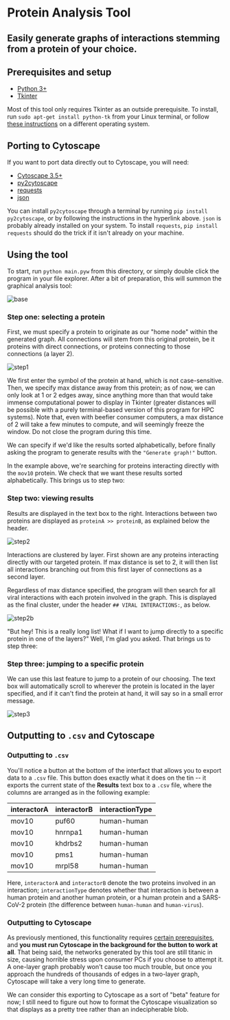 # Protein Analysis Tool 

## Easily generate graphs of interactions stemming from a protein of your choice.

## Prerequisites and setup

* [Python 3+](https://www.python.org/)
* [Tkinter](https://docs.python.org/3/library/tkinter.html)

Most of this tool only requires Tkinter as an outside prerequisite. To install, run `sudo apt-get install python-tk` from your Linux terminal, or follow [these instructions](https://tkdocs.com/tutorial/install.html) on a different operating system.

## Porting to Cytoscape

If you want to port data directly out to Cytoscape, you will need:

* [Cytoscape 3.5+](https://cytoscape.org/)
* [py2cytoscape](https://py2cytoscape.readthedocs.io/en/latest/#installation)
* [requests](https://requests.readthedocs.io/en/master/)
* [json](https://docs.python.org/3/library/json.html)

You can install `py2cytoscape` through a terminal by running `pip install py2cytoscape`, or by following the instructions in the hyperlink above. `json` is probably already installed on your system. To install `requests`, `pip install requests` should do the trick if it isn't already on your machine.

## Using the tool

To start, run `python main.pyw` from this directory, or simply double click the program in your file explorer. After a bit of preparation, this will summon the graphical analysis tool:

![base](img/base.png)

### Step one: selecting a protein

First, we must specify a protein to originate as our "home node" within the generated graph. All connections will stem from this original protein, be it proteins with direct connections, or proteins connecting to those connections (a layer 2).

![step1](img/step1.png)

We first enter the symbol of the protein at hand, which is not case-sensitive. Then, we specify max distance away from this protein; as of now, we can only look at 1 or 2 edges away, since anything more than that would take immense computational power to display in Tkinter (greater distances will be possible with a purely terminal-based version of this program for HPC systems). Note that, even with beefier consumer computers, a max distance of 2 will take a few minutes to compute, and will seemingly freeze the window. Do not close the program during this time.

We can specify if we'd like the results sorted alphabetically, before finally asking the program to generate results with the `"Generate graph!"` button.

In the example above, we're searching for proteins interacting directly with the `mov10` protein. We check that we want these results sorted alphabetically. This brings us to step two:

### Step two: viewing results

Results are displayed in the text box to the right. Interactions between two proteins are displayed as `proteinA >> proteinB`, as explained below the header. 

![step2](img/step2.png)

Interactions are clustered by layer. First shown are any proteins interacting directly with our targeted protein. If max distance is set to 2, it will then list all interactions branching out from this first layer of connections as a second layer.

Regardless of max distance specified, the program will then search for all viral interactions with each protein involved in the graph. This is displayed as the final cluster, under the header `## VIRAL INTERACTIONS:`, as below.

![step2b](img/step2b.png)

"But hey! This is a really long list! What if I want to jump directly to a specific protein in one of the layers?" Well, I'm glad you asked. That brings us to step three:

### Step three: jumping to a specific protein

We can use this last feature to jump to a protein of our choosing. The text box will automatically scroll to wherever the protein is located in the layer specified, and if it can't find the protein at hand, it will say so in a small error message.

![step3](img/step3.png)

## Outputting to `.csv` and Cytoscape

### Outputting to `.csv`

You'll notice a button at the bottom of the interfact that allows you to export data to a `.csv` file. This button does exactly what it does on the tin -- it exports the current state of the **Results** text box to a `.csv` file, where the columns are arranged as in the following example:

| interactorA | interactorB | interactionType |
| ----------- | ----------- | --------------- |
| mov10       | puf60       | human-human     |
| mov10       | hnrnpa1     | human-human     |
| mov10       | khdrbs2     | human-human     |
| mov10       | pms1        | human-human     |
| mov10       | mrpl58      | human-human     |

Here, `interactorA` and `interactorB` denote the two proteins involved in an interaction; `interactionType` denotes whether that interaction is between a human protein and another human protein, or a human protein and a SARS-CoV-2 protein (the difference between `human-human` and `human-virus`). 

### Outputting to Cytoscape

As previously mentioned, this functionality requires [certain prerequisites](https://github.com/Craven-Biostat-Lab/SARS-CoV-2-Analysis/tree/main/code/GraphAnalysis#porting-to-cytoscape), and **you must run Cytoscape in the background for the button to work at all**. That being said, the networks generated by this tool are still titanic in size, causing horrible stress upon consumer PCs if you choose to attempt it. A one-layer graph probably won't cause too much trouble, but once you approach the hundreds of thousands of edges in a two-layer graph, Cytoscape will take a very long time to generate.

We can consider this exporting to Cytoscape as a sort of "beta" feature for now; I still need to figure out how to format the Cytoscape visualization so that displays as a pretty tree rather than an indecipherable blob.